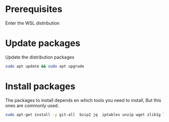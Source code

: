 
# Prerequisites

Enter the WSL distribution

# Update packages

Update the distribution packages

```sh
sudo apt update && sudo apt upgrade
```

# Install packages

The packages to install depends en which tools you need to install, But this ones are commonly used.

```sh
sudo apt-get install -y git-all  bzip2 jq  iptables unzip wget zlib1g libssl-dev zlib1g-dev libnghttp2-dev curl
```
